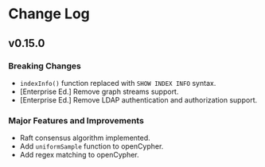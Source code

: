 # Change Log

## v0.15.0

### Breaking Changes

* `indexInfo()` function replaced with `SHOW INDEX INFO` syntax.
* [Enterprise Ed.] Remove graph streams support.
* [Enterprise Ed.] Remove LDAP authentication and authorization support.

### Major Features and Improvements

* Raft consensus algorithm implemented.
* Add `uniformSample` function to openCypher.
* Add regex matching to openCypher.
